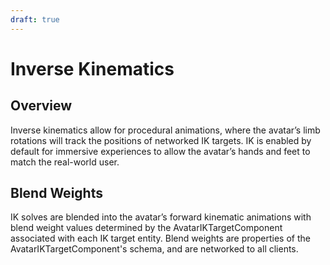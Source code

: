 ```yaml
---
draft: true
---
```


# Inverse Kinematics

## Overview

Inverse kinematics allow for procedural animations, where the avatar’s limb rotations will track the positions of networked IK targets. IK is enabled by default for immersive experiences to allow the avatar’s hands and feet to match the real-world user.

## Blend Weights

IK solves are blended into the avatar’s forward kinematic animations with blend weight values determined by the AvatarIKTargetComponent associated with each IK target entity. Blend weights are properties of the AvatarIKTargetComponent's schema, and are networked to all clients.